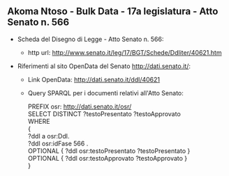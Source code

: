 ## Akoma Ntoso - Bulk Data - 17a legislatura - Atto Senato n. 566 ##

* Scheda del Disegno di Legge - Atto Senato n. 566:
	* http url: http://www.senato.it/leg/17/BGT/Schede/Ddliter/40621.htm

* Riferimenti al sito OpenData del Senato http://dati.senato.it/:
	* Link OpenData: http://dati.senato.it/ddl/40621
	* Query SPARQL per i documenti relativi all'Atto Senato:

        PREFIX osr: <http://dati.senato.it/osr/>  
		SELECT DISTINCT ?testoPresentato ?testoApprovato  
		WHERE  
		{  
		    ?ddl a osr:Ddl.  
		    ?ddl osr:idFase 566 .  
		    OPTIONAL { ?ddl osr:testoPresentato ?testoPresentato }  
		    OPTIONAL { ?ddl osr:testoApprovato ?testoApprovato }  
		}
		